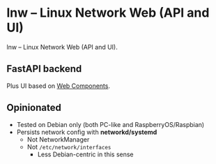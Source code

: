 # lnw &ndash; Linux Network Web (API and UI)
lnw &ndash; Linux Network Web (API and UI).

## FastAPI backend
Plus UI based on [Web Components](https://developer.mozilla.org/en-US/docs/Web/API/Web_components).

## Opinionated

* Tested on Debian only (both PC-like and RaspberryOS/Raspbian)
* Persists network config with **networkd/systemd**
    * Not NetworkManager
    * Not `/etc/network/interfaces`
        * Less Debian-centric in this sense

